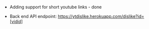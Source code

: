 - Adding support for short youtube links - done


- Back end API endpoint:
https://ytdislike.herokuapp.com/dislike?id=[vidid]
